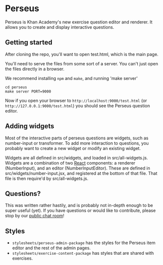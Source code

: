 # Perseus

Perseus is Khan Academy's new exercise question editor and renderer. It allows
you to create and display interactive questions.

## Getting started

After cloning the repo, you'll want to open test.html, which is the main page.

You'll need to serve the files from some sort of a server. You can't just open
the files directly in a browser.

We recommend installing `npm` and `make`, and running 'make server'

    cd perseus
    make server PORT=9000

Now if you open your browser to `http://localhost:9000/test.html`
(or `http://127.0.0.1:9000/test.html`) you should see the Perseus
question editor.

## Adding widgets

Most of the interactive parts of perseus questions are widgets, such
as number-input or transformer. To add more interaction to questions,
you probably want to create a new widget or modify an existing widget.

Widgets are all defined in src/widgets, and loaded in src/all-widgets.js.
Widgets are a combination of two [React](http://facebook.github.io/react/)
components: a renderer (NumberInput), and an editor (NumberInputEditor).
These are defined in src/widgets/number-input.jsx, and registered at the
bottom of that file. That file is then require'd by src/all-widgets.js.

## Questions?

This was written rather hastily, and is probably not in-depth enough to
be super useful (yet). If you have questions or would like to contribute,
please stop by our [public chat room](http://www.hipchat.com/gBuXeXUWH)!

## Styles

* `stylesheets/perseus-admin-package` has the styles for the Perseus item
    editor and the rest of the admin pages.
* `stylesheets/exercise-content-package` has styles that are shared with
    exercises.
